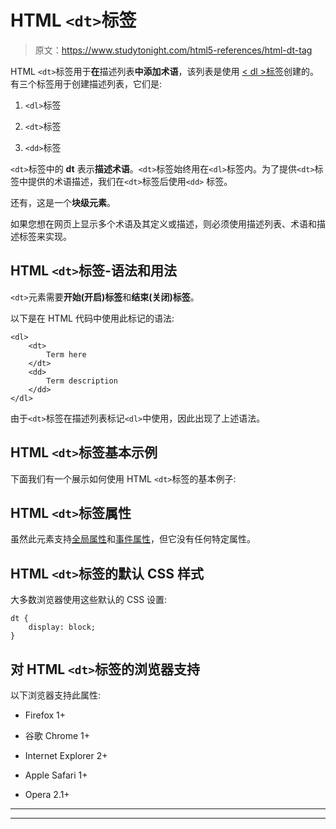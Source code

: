 # HTML `<dt>`标签

> 原文：<https://www.studytonight.com/html5-references/html-dt-tag>

HTML `<dt>`标签用于**在**描述列表**中添加术语**，该列表是使用 [< dl >标签](https://www.studytonight.com/html5-references/html-dl-tag)创建的。有三个标签用于创建描述列表，它们是:

1.  `<dl>`标签

2.  `<dt>`标签

3.  `<dd>`标签

`<dt>`标签中的 **dt** 表示**描述术语**。`<dt>`标签始终用在`<dl>`标签内。为了提供`<dt>`标签中提供的术语描述，我们在`<dt>`标签后使用`<dd>` 标签。

还有，这是一个**块级元素**。

如果您想在网页上显示多个术语及其定义或描述，则必须使用描述列表、术语和描述标签来实现。

## HTML `<dt>`标签-语法和用法

`<dt>`元素需要**开始(开启)标签**和**结束(关闭)标签**。

以下是在 HTML 代码中使用此标记的语法:

```
<dl>
    <dt>
        Term here
    </dt> 
    <dd>   
        Term description
    </dd>
</dl>
```

由于`<dt>`标签在描述列表标记`<dl>`中使用，因此出现了上述语法。

## HTML `<dt>`标签基本示例

下面我们有一个展示如何使用 HTML `<dt>`标签的基本例子:

## HTML `<dt>`标签属性

虽然此元素支持[全局属性](https://www.studytonight.com/html5-references/html-global-attributes)和[事件属性](https://www.studytonight.com/html5-references/html-event-attributes)，但它没有任何特定属性。

## HTML `<dt>`标签的默认 CSS 样式

大多数浏览器使用这些默认的 CSS 设置:

```
dt {
    display: block;
}
```

## 对 HTML `<dt>`标签的浏览器支持

以下浏览器支持此属性:

*   Firefox 1+

*   谷歌 Chrome 1+

*   Internet Explorer 2+

*   Apple Safari 1+

*   Opera 2.1+

* * *

* * *